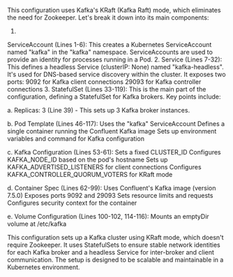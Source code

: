 This configuration uses Kafka's KRaft (Kafka Raft) mode, which eliminates the need for Zookeeper. Let's break it down into its main components:

1.
ServiceAccount (Lines 1-6):
This creates a Kubernetes ServiceAccount named "kafka" in the "kafka" namespace. ServiceAccounts are used to provide an identity for processes running in a Pod.
2.
Service (Lines 7-32):
This defines a headless Service (clusterIP: None) named "kafka-headless". It's used for DNS-based service discovery within the cluster. It exposes two ports:
9092 for Kafka client connections
29093 for Kafka controller connections
3.
StatefulSet (Lines 33-119):
This is the main part of the configuration, defining a StatefulSet for Kafka brokers. Key points include:

a. Replicas: 3 (Line 39) - This sets up 3 Kafka broker instances.

b. Pod Template (Lines 46-117):
Uses the "kafka" ServiceAccount
Defines a single container running the Confluent Kafka image
Sets up environment variables and command for Kafka configuration

   
c. Kafka Configuration (Lines 53-61):
Sets a fixed CLUSTER_ID
Configures KAFKA_NODE_ID based on the pod's hostname
Sets up KAFKA_ADVERTISED_LISTENERS for client connections
Configures KAFKA_CONTROLLER_QUORUM_VOTERS for KRaft mode


d. Container Spec (Lines 62-99):
Uses Confluent's Kafka image (version 7.5.0)
Exposes ports 9092 and 29093
Sets resource limits and requests
Configures security context for the container


e. Volume Configuration (Lines 100-102, 114-116):
Mounts an emptyDir volume at /etc/kafka


This configuration sets up a Kafka cluster using KRaft mode, which doesn't require Zookeeper. It uses StatefulSets to ensure stable network identities for each Kafka broker and a headless Service for inter-broker and client communication. The setup is designed to be scalable and maintainable in a Kubernetes environment.

